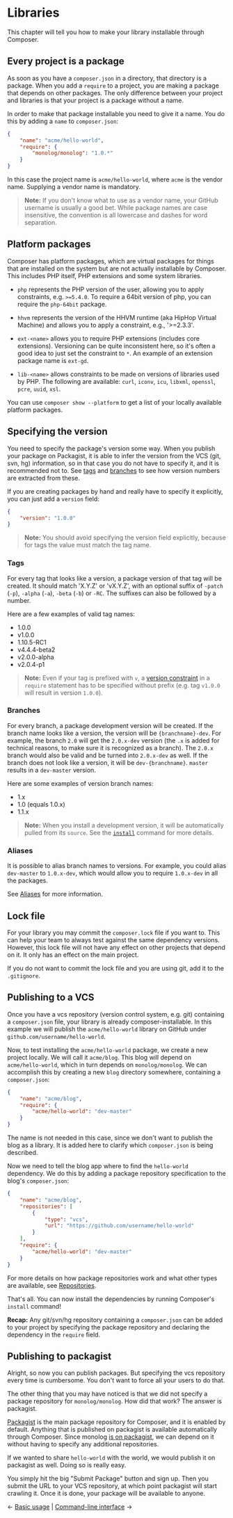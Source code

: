 # Libraries

This chapter will tell you how to make your library installable through Composer.

## Every project is a package

As soon as you have a `composer.json` in a directory, that directory is a
package. When you add a `require` to a project, you are making a package that
depends on other packages. The only difference between your project and
libraries is that your project is a package without a name.

In order to make that package installable you need to give it a name. You do
this by adding a `name` to `composer.json`:

```json
{
    "name": "acme/hello-world",
    "require": {
        "monolog/monolog": "1.0.*"
    }
}
```

In this case the project name is `acme/hello-world`, where `acme` is the
vendor name. Supplying a vendor name is mandatory.

> **Note:** If you don't know what to use as a vendor name, your GitHub
username is usually a good bet. While package names are case insensitive, the
convention is all lowercase and dashes for word separation.

## Platform packages

Composer has platform packages, which are virtual packages for things that are
installed on the system but are not actually installable by Composer. This
includes PHP itself, PHP extensions and some system libraries.

* `php` represents the PHP version of the user, allowing you to apply
  constraints, e.g. `>=5.4.0`. To require a 64bit version of php, you can
  require the `php-64bit` package.

* `hhvm` represents the version of the HHVM runtime (aka HipHop Virtual
  Machine) and allows you to apply a constraint, e.g., '>=2.3.3'.

* `ext-<name>` allows you to require PHP extensions (includes core
  extensions). Versioning can be quite inconsistent here, so it's often
  a good idea to just set the constraint to `*`.  An example of an extension
  package name is `ext-gd`.

* `lib-<name>` allows constraints to be made on versions of libraries used by
  PHP. The following are available: `curl`, `iconv`, `icu`, `libxml`,
  `openssl`, `pcre`, `uuid`, `xsl`.

You can use `composer show --platform` to get a list of your locally available
platform packages.

## Specifying the version

You need to specify the package's version some way. When you publish your
package on Packagist, it is able to infer the version from the VCS (git, svn,
hg) information, so in that case you do not have to specify it, and it is
recommended not to. See [tags](#tags) and [branches](#branches) to see how
version numbers are extracted from these.

If you are creating packages by hand and really have to specify it explicitly,
you can just add a `version` field:

```json
{
    "version": "1.0.0"
}
```

> **Note:** You should avoid specifying the version field explicitly, because
> for tags the value must match the tag name.

### Tags

For every tag that looks like a version, a package version of that tag will be
created. It should match 'X.Y.Z' or 'vX.Y.Z', with an optional suffix
of `-patch` (`-p`), `-alpha` (`-a`), `-beta` (`-b`) or `-RC`. The suffixes
can also be followed by a number.

Here are a few examples of valid tag names:

- 1.0.0
- v1.0.0
- 1.10.5-RC1
- v4.4.4-beta2
- v2.0.0-alpha
- v2.0.4-p1

> **Note:** Even if your tag is prefixed with `v`, a [version constraint](01-basic-usage.md#package-versions)
> in a `require` statement has to be specified without prefix
> (e.g. tag `v1.0.0` will result in version `1.0.0`). 

### Branches

For every branch, a package development version will be created. If the branch
name looks like a version, the version will be `{branchname}-dev`. For example,
the branch `2.0` will get the `2.0.x-dev` version (the `.x` is added for technical
reasons, to make sure it is recognized as a branch). The `2.0.x` branch would also
be valid and be turned into `2.0.x-dev` as well. If the branch does not look
like a version, it will be `dev-{branchname}`. `master` results in a
`dev-master` version.

Here are some examples of version branch names:

- 1.x
- 1.0 (equals 1.0.x)
- 1.1.x

> **Note:** When you install a development version, it will be automatically
> pulled from its `source`. See the [`install`](03-cli.md#install) command
> for more details.

### Aliases

It is possible to alias branch names to versions. For example, you could alias
`dev-master` to `1.0.x-dev`, which would allow you to require `1.0.x-dev` in all
the packages.

See [Aliases](articles/aliases.md) for more information.

## Lock file

For your library you may commit the `composer.lock` file if you want to. This
can help your team to always test against the same dependency versions.
However, this lock file will not have any effect on other projects that depend
on it. It only has an effect on the main project.

If you do not want to commit the lock file and you are using git, add it to
the `.gitignore`.

## Publishing to a VCS

Once you have a vcs repository (version control system, e.g. git) containing a
`composer.json` file, your library is already composer-installable. In this
example we will publish the `acme/hello-world` library on GitHub under
`github.com/username/hello-world`.

Now, to test installing the `acme/hello-world` package, we create a new
project locally. We will call it `acme/blog`. This blog will depend on
`acme/hello-world`, which in turn depends on `monolog/monolog`. We can
accomplish this by creating a new `blog` directory somewhere, containing a
`composer.json`:

```json
{
    "name": "acme/blog",
    "require": {
        "acme/hello-world": "dev-master"
    }
}
```

The name is not needed in this case, since we don't want to publish the blog
as a library. It is added here to clarify which `composer.json` is being
described.

Now we need to tell the blog app where to find the `hello-world` dependency.
We do this by adding a package repository specification to the blog's
`composer.json`:

```json
{
    "name": "acme/blog",
    "repositories": [
        {
            "type": "vcs",
            "url": "https://github.com/username/hello-world"
        }
    ],
    "require": {
        "acme/hello-world": "dev-master"
    }
}
```

For more details on how package repositories work and what other types are
available, see [Repositories](05-repositories.md).

That's all. You can now install the dependencies by running Composer's
`install` command!

**Recap:** Any git/svn/hg repository containing a `composer.json` can be added
to your project by specifying the package repository and declaring the
dependency in the `require` field.

## Publishing to packagist

Alright, so now you can publish packages. But specifying the vcs repository
every time is cumbersome. You don't want to force all your users to do that.

The other thing that you may have noticed is that we did not specify a package
repository for `monolog/monolog`. How did that work? The answer is packagist.

[Packagist](https://packagist.org/) is the main package repository for
Composer, and it is enabled by default. Anything that is published on
packagist is available automatically through Composer. Since monolog
[is on packagist](https://packagist.org/packages/monolog/monolog), we can depend
on it without having to specify any additional repositories.

If we wanted to share `hello-world` with the world, we would publish it on
packagist as well. Doing so is really easy.

You simply hit the big "Submit Package" button and sign up. Then you submit
the URL to your VCS repository, at which point packagist will start crawling
it. Once it is done, your package will be available to anyone.

&larr; [Basic usage](01-basic-usage.md) |  [Command-line interface](03-cli.md) &rarr;
